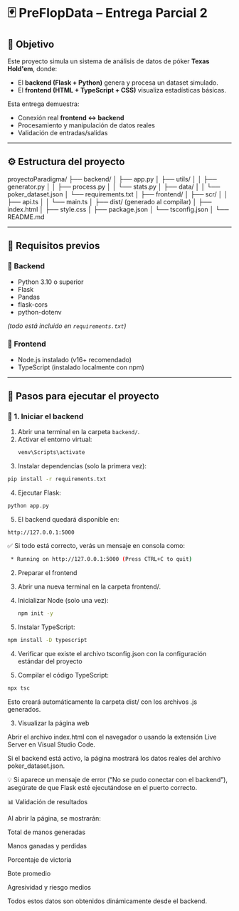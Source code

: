 # 🃏 PreFlopData – Entrega Parcial 2

## 🎯 Objetivo
Este proyecto simula un sistema de análisis de datos de póker **Texas Hold'em**, donde:
- El **backend (Flask + Python)** genera y procesa un dataset simulado.  
- El **frontend (HTML + TypeScript + CSS)** visualiza estadísticas básicas.  

Esta entrega demuestra:
- Conexión real **frontend ↔ backend**  
- Procesamiento y manipulación de datos reales  
- Validación de entradas/salidas  

---

## ⚙️ Estructura del proyecto

proyectoParadigma/
├── backend/
│ ├── app.py
│ ├── utils/
│ │ ├── generator.py
│ │ ├── process.py
│ │ └── stats.py
│ ├── data/
│ │ └── poker_dataset.json
│ └── requirements.txt
│
├── frontend/
│ ├── scr/
│ │ ├── api.ts
│ │ └── main.ts
│ ├── dist/ (generado al compilar)
│ ├── index.html
│ ├── style.css
│ ├── package.json
│ └── tsconfig.json
│
└── README.md


---

## 🧩 Requisitos previos

### 🔹 Backend
- Python 3.10 o superior  
- Flask  
- Pandas  
- flask-cors  
- python-dotenv  

*(todo está incluido en `requirements.txt`)*

### 🔹 Frontend
- Node.js instalado (v16+ recomendado)
- TypeScript (instalado localmente con npm)

---

## 🚀 Pasos para ejecutar el proyecto

### 🧱 1. Iniciar el backend

1. Abrir una terminal en la carpeta `backend/`.  
2. Activar el entorno virtual:
   ```bash
   venv\Scripts\activate
   ```
3. Instalar dependencias (solo la primera vez):
  ```bash
  pip install -r requirements.txt
  ```

4. Ejecutar Flask:
  ```bash
  python app.py
  ```
5. El backend quedará disponible en:
  ```ccp
  http://127.0.0.1:5000
  ```

✅ Si todo está correcto, verás un mensaje en consola como:
```bash
 * Running on http://127.0.0.1:5000 (Press CTRL+C to quit)
```

2. Preparar el frontend

1. Abrir una nueva terminal en la carpeta frontend/.

2. Inicializar Node (solo una vez):
   ```bash
   npm init -y
   ```

3. Instalar TypeScript:
  ```bash
  npm install -D typescript
  ```
4. Verificar que existe el archivo tsconfig.json con la configuración estándar del proyecto

5. Compilar el código TypeScript:
  ```bash
  npx tsc
  ```
Esto creará automáticamente la carpeta dist/ con los archivos .js generados.

3. Visualizar la página web

Abrir el archivo index.html con el navegador o usando la extensión Live Server en Visual Studio Code.

Si el backend está activo, la página mostrará los datos reales del archivo poker_dataset.json.

💡 Si aparece un mensaje de error (“No se pudo conectar con el backend”), asegúrate de que Flask esté ejecutándose en el puerto correcto.

📊 Validación de resultados

Al abrir la página, se mostrarán:

Total de manos generadas

Manos ganadas y perdidas

Porcentaje de victoria

Bote promedio

Agresividad y riesgo medios

Todos estos datos son obtenidos dinámicamente desde el backend.
